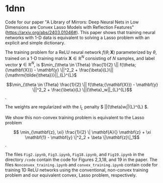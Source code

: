 # 1dnn

Code for our paper "A Library of Mirrors: Deep Neural Nets in Low Dimensions are Convex Lasso Models with Reflection Features" (https://arxiv.org/abs/2403.01046#). This paper shows that training neural networks with 1-D data is equivalent to solving a Lasso problem with an explicit and simple dictionary.

The training problem for a ReLU neural network $f(\theta;{\mathbf{X}})$ parameterized by $\theta$, trained on a 1-D training matrix $\mathbf{X} \in \mathbb{R}^N$ consisting of $N$ samples, and label vector $\mathbf{y}\in \mathbb{R}^N$, is $\min_{\theta \in \Theta} \frac{1}{2} \|| f(\theta;{\mathbf{X}})  - \mathbf{y} \||^2_2 + \frac{\beta}{L}\||{\mathrm{\tilde{\theta}}}||_{L}^{L}$

$$\min_{\theta \in \Theta}  \frac{1}{2} \|| f(\theta;{\mathbf{X}})  - \mathbf{y} \||^2_2 + \frac{\beta}{L}  \||{\theta}_w||_{L}^{L}$$.

The weights are regularized with the $l_L$ penalty $ \||{\theta}_w||_{L}^{L} $.  

We show this non-convex training problem is equivalent to the Lasso problem

$$ \min_{\mathbf{z}, \xi}  \frac{1}{2} \| \mathbf{A}{} \mathbf{z} + \xi \mathbf{1} - \mathbf{y} \|^2_2 + \beta \|\mathbf{z}\|_1$$.


The files ```Fig2.ipynb```, ```Fig3.ipynb```, ```Fig18.ipynb```, and ```Fig19.ipynb``` in the directory ```/code``` contain the code for Figures 2,3,18, and 19 in the paper. The files ```Nonconvex_training.ipynb``` and ```convex_training.ipynb``` contain code for training 1D ReLU networks using the conventional, non-convex training problem and our equivalent convex, Lasso problem, respectively.
